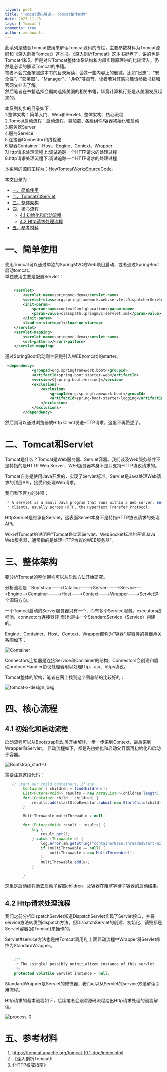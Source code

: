 ```yaml
---
layout: post
title: "Tomcat源码解读一:Tomcat整体架构"
date: 2023-11-23
tags: [ Tomcat ]
comments: true
author: zouhuanli
---
```


此系列是结合Tomcat使用来解读Tomcat源码的专栏，主要参数材料为Tomcat源码和《深入剖析Tomcat》这本书。《深入剖析Tomcat》这本书挺老了，讲的也是Tomcat4和5，但是对应Tomcat整体体系结构和内部实现原理讲的比较深入，仍然是必读的解读Tomcat的书籍。<br>
笔者不会完全按照这本书的目录解读，会做一些内容上的删减，比如"日志"、"安全性”、"部署器"、"Manager"、"JMX"等章节，读者若对其感兴趣请参数书籍和官网文档去了解。<br>
然后笔者在书籍选择会偏向选择美国的相关书籍，毕竟计算机行业是从美国发展起来的。<br>

本系列初步的目录如下：<br>
1.整体架构：简单入门、Web和Servlet、整体架构、核心流程<br>
2.Tomcat启动流程：启动流程、类加载、各级组件/容器初始化和启动<br>
3.服务器Server<br>
4.服务Service<br>
5.连接器Connector和线程池<br>
6.容器Container：Host、Engine、Context、Wrapper<br>
7.Http请求处理流程上:调试追踪一个HTTP请求的处理过程<br>
8.http请求处理流程下:调试追踪一个HTTP请求的处理过程<br>

本系列的源码工程为：[HowTomcatWorksSourceCode](https://github.com/zouhuanli/HowTomcatWorksSourceCode.git)。

本文目录为：
- [一、简单使用](#一简单使用)
- [二、Tomcat和Servlet](#二tomcat和servlet)
- [三、整体架构](#三整体架构)
- [四、核心流程](#四核心流程)
  - [4.1 初始化和启动流程](#41-初始化和启动流程)
  - [4.2 Http请求处理流程](#42-http请求处理流程)
- [五、参考材料](#五参考材料)



# 一、简单使用

使用Tomcat可以通过单独的SpringMVC的Web项目启动，或者通过SpringBoot启动tomcat。<br>
单独使用主要是配置Servlet：
```xml

    <servlet>
        <servlet-name>springmvc-demo</servlet-name>
        <servlet-class>org.springframework.web.servlet.DispatcherServlet</servlet-class>
        <init-param>
            <param-name>contextConfigLocation</param-name>
            <param-value>classpath:springmvc-servlet.xml</param-value>
        </init-param>
        <load-on-startup>1</load-on-startup>
    </servlet>
    <servlet-mapping>
        <servlet-name>springmvc-demo</servlet-name>
        <url-pattern>/</url-pattern>
    </servlet-mapping>
```
通过SpringBoot启动则主要是引入WEB(tomcat)的starter。
```xml
 <dependency>
            <groupId>org.springframework.boot</groupId>
            <artifactId>spring-boot-starter-web</artifactId>
            <version>${spring.boot.version}</version>
            <exclusions>
                <exclusion>
                    <groupId>org.springframework.boot</groupId>
                    <artifactId>spring-boot-starter-logging</artifactId>
                </exclusion>
            </exclusions>
        </dependency>
```

然后则可以通过浏览器或Http Client发送HTTP请求，这里不再赘述了。

# 二、Tomcat和Servlet

Tomcat是什么？Tomcat是Web服务器、Servlet容器。我们谈及Web服务器并不是特指的是HTTP Web Server，WEB服务器本身不是只支持HTTP协议请求的。

Tomcat自身是使用Java开发的，实现了Servlet标准。Servlet是Java处理Web请求的顶层API，接受和处理Web请求。

我们看下官方的注释：
```java
 * A servlet is a small Java program that runs within a Web server. Servlets receive and respond to requests from Web
 * clients, usually across HTTP, the HyperText Transfer Protocol.
```
HttpServlet是继承自Servlet，这表面Servet本身不是特指HTTP协议请求的处理API。

Wiki对Tomcat的说明是"Tomcat是实现Servlet、WebSocket标准的开源Java Web服务器，通常指的是处理HTTP协议的WEB服务器"。


# 三、整体架构

要分析Tomcat的整体架构可以从启动方法开始研究。

分析流程是：Bootstrap--->Catalina---->Server---->Service--->Engine-->Container---->Host--->Context--->Wrapper--->Servlet这个源码方向。

一个Tomcat启动的Server服务器只有一个，而有多个Service服务。executors线程池、connectors连接器(列表)也是由一个StandardService（Service）创建的。

Engine、Container、Host、Context、Wrapper都称为"容器",容器类的类继承关系图如下：

![Container](https://raw.githubusercontent.com/zouhuanli/zouhuanli.github.io/master/images/2023-11-23-tomcat_source_code_reading_1/Container.png)

Connectors连接器是连接Service和Container的结构，Connectors会创建和启动protocolHandler协议处理器用以处理http、ajp、https协议。

Tomcat整体的架构，笔者在网上找到这个图总结的比较好的：

![tomcat-x-design.jpeg](https://raw.githubusercontent.com/zouhuanli/zouhuanli.github.io/master/images/2023-11-23-tomcat_source_code_reading_1/tomcat-x-design.jpeg)


# 四、核心流程

## 4.1 初始化和启动流程

启动流程可以从Bootstrap启动类开始解读,一步一步来到Context，最后来到Wrapper和Servlet。
启动流程如下，都是先初始化和启动父容器再初始化和启动子容器。


![Bootstrap_start-0](https://raw.githubusercontent.com/zouhuanli/zouhuanli.github.io/master/images/2023-11-23-tomcat_source_code_reading_1/Bootstrap_start-0.png)

需要注意这段代码：
```java
   // Start our child containers, if any
        Container[] children = findChildren();
        List<Future<Void>> results = new ArrayList<>(children.length);
        for (Container child : children) {
            results.add(startStopExecutor.submit(new StartChild(child)));
        }

        MultiThrowable multiThrowable = null;

        for (Future<Void> result : results) {
            try {
                result.get();
            } catch (Throwable e) {
                log.error(sm.getString("containerBase.threadedStartFailed"), e);
                if (multiThrowable == null) {
                    multiThrowable = new MultiThrowable();
                }
                multiThrowable.add(e);
            }

        }
```
这里是启动线程池去启动子容器children，父容器在阻塞等待子容器的启动结果。


## 4.2 Http请求处理流程

我们之前分析DispatchServlet知道DispatchServlet实现了Servlet接口，并将service方法转发到dispatch方法。但DispatchServlet的创建、初始化、销毁都是Servlet容器(如Tomcat)来操作的。

Servlet#service方法也是由Tomcat调用的,上面启动流程中Wrapper将Servlet修饰为StandardWrapper。

```java

    /**
     * The (single) possibly uninitialized instance of this servlet.
     */
    protected volatile Servlet instance = null;
```

StandardWrapper是Servlet的修饰器，我们可以从Servlet的service方法解读引用流程。

Http请求的基本流程如下，后续笔者会跟踪源码流程给出Http请求处理的流程解读。

![process-0](https://raw.githubusercontent.com/zouhuanli/zouhuanli.github.io/master/images/2023-11-23-tomcat_source_code_reading_1/process-0.png)

# 五、参考材料

1. https://tomcat.apache.org/tomcat-10.1-doc/index.html  <br>
2. 《深入剖析Tomcat》 <br>
3. 《HTTP权威指南》

